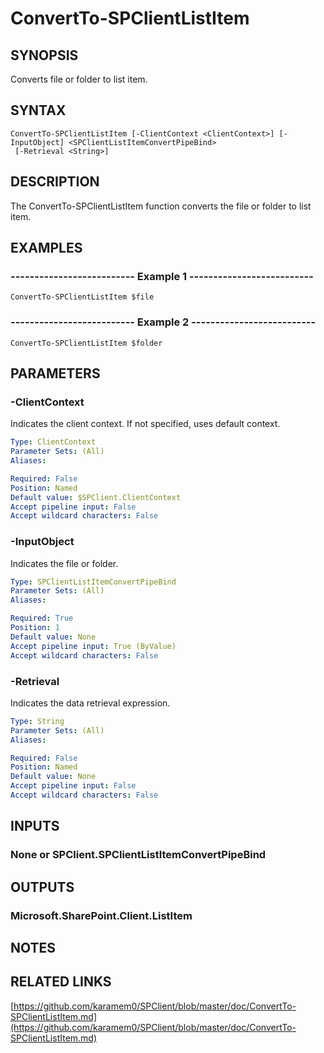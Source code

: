 # ConvertTo-SPClientListItem

## SYNOPSIS
Converts file or folder to list item.

## SYNTAX

```
ConvertTo-SPClientListItem [-ClientContext <ClientContext>] [-InputObject] <SPClientListItemConvertPipeBind>
 [-Retrieval <String>]
```

## DESCRIPTION
The ConvertTo-SPClientListItem function converts the file or folder to list item.

## EXAMPLES

### -------------------------- Example 1 --------------------------
```
ConvertTo-SPClientListItem $file
```

### -------------------------- Example 2 --------------------------
```
ConvertTo-SPClientListItem $folder
```

## PARAMETERS

### -ClientContext
Indicates the client context.
If not specified, uses default context.

```yaml
Type: ClientContext
Parameter Sets: (All)
Aliases: 

Required: False
Position: Named
Default value: $SPClient.ClientContext
Accept pipeline input: False
Accept wildcard characters: False
```

### -InputObject
Indicates the file or folder.

```yaml
Type: SPClientListItemConvertPipeBind
Parameter Sets: (All)
Aliases: 

Required: True
Position: 1
Default value: None
Accept pipeline input: True (ByValue)
Accept wildcard characters: False
```

### -Retrieval
Indicates the data retrieval expression.

```yaml
Type: String
Parameter Sets: (All)
Aliases: 

Required: False
Position: Named
Default value: None
Accept pipeline input: False
Accept wildcard characters: False
```

## INPUTS

### None or SPClient.SPClientListItemConvertPipeBind

## OUTPUTS

### Microsoft.SharePoint.Client.ListItem

## NOTES

## RELATED LINKS

[https://github.com/karamem0/SPClient/blob/master/doc/ConvertTo-SPClientListItem.md](https://github.com/karamem0/SPClient/blob/master/doc/ConvertTo-SPClientListItem.md)

